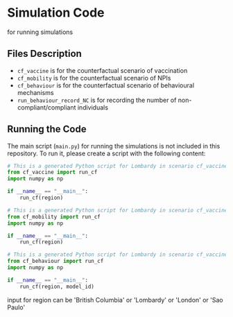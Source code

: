 # Simulation Code
for running simulations
## Files Description
- `cf_vaccine` is for the counterfactual scenario of vaccination
- `cf_mobility` is for the counterfactual scenario of  NPIs
- `cf_behaviour` is for the counterfactual scenario of behavioural mechanisms
- `run_behaviour_record_NC` is for recording the number of non-compliant/compliant individuals

## Running the Code
The main script (`main.py`) for running the simulations is not included in this repository. To run it, please create a script with the following content:

```python
# This is a generated Python script for Lombardy in scenario cf_vaccine
from cf_vaccine import run_cf
import numpy as np

if __name__ == "__main__":
    run_cf(region)
```
```python
# This is a generated Python script for Lombardy in scenario cf_vaccine
from cf_mobility import run_cf
import numpy as np

if __name__ == "__main__":
    run_cf(region)
```
```python
# This is a generated Python script for Lombardy in scenario cf_vaccine
from cf_behaviour import run_cf
import numpy as np

if __name__ == "__main__":
    run_cf(region, model_id)
```
input for region can be 'British Columbia' or 'Lombardy' or 'London' or 'Sao Paulo'

